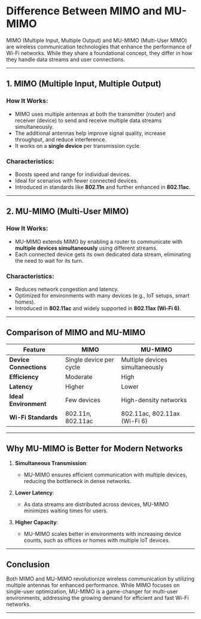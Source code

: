 # Difference Between MIMO and MU-MIMO

MIMO (Multiple Input, Multiple Output) and MU-MIMO (Multi-User MIMO) are wireless communication technologies that enhance the performance of Wi-Fi networks. While they share a foundational concept, they differ in how they handle data streams and user connections.

---

## **1. MIMO (Multiple Input, Multiple Output)**

### **How It Works**:
- MIMO uses multiple antennas at both the transmitter (router) and receiver (device) to send and receive multiple data streams simultaneously.
- The additional antennas help improve signal quality, increase throughput, and reduce interference.
- It works on a **single device** per transmission cycle.

### **Characteristics**:
- Boosts speed and range for individual devices.
- Ideal for scenarios with fewer connected devices.
- Introduced in standards like **802.11n** and further enhanced in **802.11ac**.

---

## **2. MU-MIMO (Multi-User MIMO)**

### **How It Works**:
- MU-MIMO extends MIMO by enabling a router to communicate with **multiple devices simultaneously** using different streams.
- Each connected device gets its own dedicated data stream, eliminating the need to wait for its turn.

### **Characteristics**:
- Reduces network congestion and latency.
- Optimized for environments with many devices (e.g., IoT setups, smart homes).
- Introduced in **802.11ac** and widely supported in **802.11ax (Wi-Fi 6)**.

---

## **Comparison of MIMO and MU-MIMO**

| Feature                  | **MIMO**                       | **MU-MIMO**                    |
|--------------------------|---------------------------------|---------------------------------|
| **Device Connections**   | Single device per cycle        | Multiple devices simultaneously |
| **Efficiency**           | Moderate                      | High                           |
| **Latency**              | Higher                        | Lower                          |
| **Ideal Environment**    | Few devices                   | High-density networks           |
| **Wi-Fi Standards**      | 802.11n, 802.11ac             | 802.11ac, 802.11ax (Wi-Fi 6)   |

---

## **Why MU-MIMO is Better for Modern Networks**

1. **Simultaneous Transmission**:
   - MU-MIMO ensures efficient communication with multiple devices, reducing the bottleneck in dense networks.
   
2. **Lower Latency**:
   - As data streams are distributed across devices, MU-MIMO minimizes waiting times for users.

3. **Higher Capacity**:
   - MU-MIMO scales better in environments with increasing device counts, such as offices or homes with multiple IoT devices.

---

## **Conclusion**

Both MIMO and MU-MIMO revolutionize wireless communication by utilizing multiple antennas for enhanced performance. While MIMO focuses on single-user optimization, MU-MIMO is a game-changer for multi-user environments, addressing the growing demand for efficient and fast Wi-Fi networks.

---
